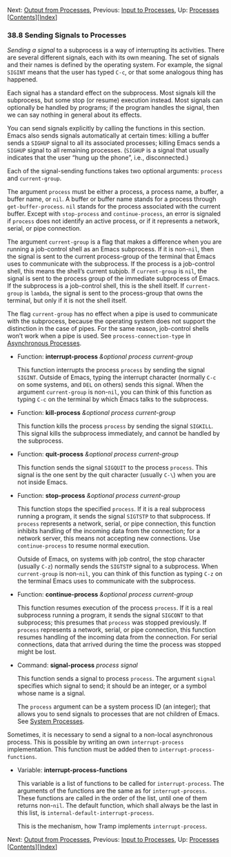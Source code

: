 

Next: [Output from Processes](Output-from-Processes.html), Previous: [Input to Processes](Input-to-Processes.html), Up: [Processes](Processes.html)   \[[Contents](index.html#SEC_Contents "Table of contents")]\[[Index](Index.html "Index")]

### 38.8 Sending Signals to Processes

*Sending a signal* to a subprocess is a way of interrupting its activities. There are several different signals, each with its own meaning. The set of signals and their names is defined by the operating system. For example, the signal `SIGINT` means that the user has typed `C-c`, or that some analogous thing has happened.

Each signal has a standard effect on the subprocess. Most signals kill the subprocess, but some stop (or resume) execution instead. Most signals can optionally be handled by programs; if the program handles the signal, then we can say nothing in general about its effects.

You can send signals explicitly by calling the functions in this section. Emacs also sends signals automatically at certain times: killing a buffer sends a `SIGHUP` signal to all its associated processes; killing Emacs sends a `SIGHUP` signal to all remaining processes. (`SIGHUP` is a signal that usually indicates that the user “hung up the phone”, i.e., disconnected.)

Each of the signal-sending functions takes two optional arguments: `process` and `current-group`.

The argument `process` must be either a process, a process name, a buffer, a buffer name, or `nil`. A buffer or buffer name stands for a process through `get-buffer-process`. `nil` stands for the process associated with the current buffer. Except with `stop-process` and `continue-process`, an error is signaled if `process` does not identify an active process, or if it represents a network, serial, or pipe connection.

The argument `current-group` is a flag that makes a difference when you are running a job-control shell as an Emacs subprocess. If it is non-`nil`, then the signal is sent to the current process-group of the terminal that Emacs uses to communicate with the subprocess. If the process is a job-control shell, this means the shell’s current subjob. If `current-group` is `nil`, the signal is sent to the process group of the immediate subprocess of Emacs. If the subprocess is a job-control shell, this is the shell itself. If `current-group` is `lambda`, the signal is sent to the process-group that owns the terminal, but only if it is not the shell itself.

The flag `current-group` has no effect when a pipe is used to communicate with the subprocess, because the operating system does not support the distinction in the case of pipes. For the same reason, job-control shells won’t work when a pipe is used. See `process-connection-type` in [Asynchronous Processes](Asynchronous-Processes.html).

*   Function: **interrupt-process** *\&optional process current-group*

    This function interrupts the process `process` by sending the signal `SIGINT`. Outside of Emacs, typing the interrupt character (normally `C-c` on some systems, and `DEL` on others) sends this signal. When the argument `current-group` is non-`nil`, you can think of this function as typing `C-c` on the terminal by which Emacs talks to the subprocess.

<!---->

*   Function: **kill-process** *\&optional process current-group*

    This function kills the process `process` by sending the signal `SIGKILL`. This signal kills the subprocess immediately, and cannot be handled by the subprocess.

<!---->

*   Function: **quit-process** *\&optional process current-group*

    This function sends the signal `SIGQUIT` to the process `process`. This signal is the one sent by the quit character (usually `C-\`) when you are not inside Emacs.

<!---->

*   Function: **stop-process** *\&optional process current-group*

    This function stops the specified `process`. If it is a real subprocess running a program, it sends the signal `SIGTSTP` to that subprocess. If `process` represents a network, serial, or pipe connection, this function inhibits handling of the incoming data from the connection; for a network server, this means not accepting new connections. Use `continue-process` to resume normal execution.

    Outside of Emacs, on systems with job control, the stop character (usually `C-z`) normally sends the `SIGTSTP` signal to a subprocess. When `current-group` is non-`nil`, you can think of this function as typing `C-z` on the terminal Emacs uses to communicate with the subprocess.

<!---->

*   Function: **continue-process** *\&optional process current-group*

    This function resumes execution of the process `process`. If it is a real subprocess running a program, it sends the signal `SIGCONT` to that subprocess; this presumes that `process` was stopped previously. If `process` represents a network, serial, or pipe connection, this function resumes handling of the incoming data from the connection. For serial connections, data that arrived during the time the process was stopped might be lost.

<!---->

*   Command: **signal-process** *process signal*

    This function sends a signal to process `process`. The argument `signal` specifies which signal to send; it should be an integer, or a symbol whose name is a signal.

    The `process` argument can be a system process ID (an integer); that allows you to send signals to processes that are not children of Emacs. See [System Processes](System-Processes.html).

Sometimes, it is necessary to send a signal to a non-local asynchronous process. This is possible by writing an own `interrupt-process` implementation. This function must be added then to `interrupt-process-functions`.

*   Variable: **interrupt-process-functions**

    This variable is a list of functions to be called for `interrupt-process`. The arguments of the functions are the same as for `interrupt-process`. These functions are called in the order of the list, until one of them returns non-`nil`. The default function, which shall always be the last in this list, is `internal-default-interrupt-process`.

    This is the mechanism, how Tramp implements `interrupt-process`.

Next: [Output from Processes](Output-from-Processes.html), Previous: [Input to Processes](Input-to-Processes.html), Up: [Processes](Processes.html)   \[[Contents](index.html#SEC_Contents "Table of contents")]\[[Index](Index.html "Index")]
